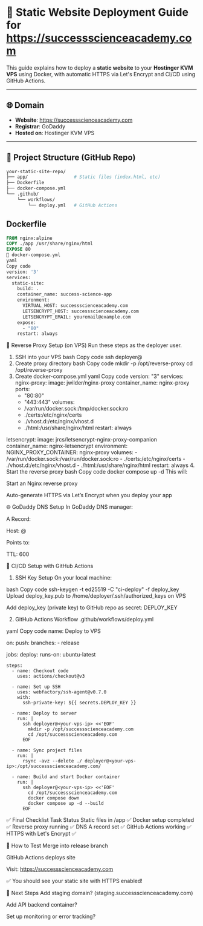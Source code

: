 # 🚀 Static Website Deployment Guide for https://successscienceacademy.com

This guide explains how to deploy a **static website** to your **Hostinger KVM VPS** using Docker, with automatic HTTPS via Let's Encrypt and CI/CD using GitHub Actions.

---

## 🌐 Domain

- **Website**: https://successscienceacademy.com  
- **Registrar**: GoDaddy  
- **Hosted on**: Hostinger KVM VPS

---

## 🧱 Project Structure (GitHub Repo)

```bash
your-static-site-repo/
├── app/                 # Static files (index.html, etc)
├── Dockerfile
├── docker-compose.yml
└── .github/
    └── workflows/
        └── deploy.yml   # GitHub Actions
```

## Dockerfile

```dockerfile
FROM nginx:alpine
COPY ./app /usr/share/nginx/html
EXPOSE 80
🐳 docker-compose.yml
yaml
Copy code
version: '3'
services:
  static-site:
    build: .
    container_name: success-science-app
    environment:
      VIRTUAL_HOST: successscienceacademy.com
      LETSENCRYPT_HOST: successscienceacademy.com
      LETSENCRYPT_EMAIL: youremail@example.com
    expose:
      - "80"
    restart: always
```
🔁 Reverse Proxy Setup (on VPS)
Run these steps as the deployer user.

1. SSH into your VPS
bash
Copy code
ssh deployer@<your-vps-ip>
2. Create proxy directory
bash
Copy code
mkdir -p /opt/reverse-proxy
cd /opt/reverse-proxy
3. Create docker-compose.yml
yaml
Copy code
version: "3"
services:
  nginx-proxy:
    image: jwilder/nginx-proxy
    container_name: nginx-proxy
    ports:
      - "80:80"
      - "443:443"
    volumes:
      - /var/run/docker.sock:/tmp/docker.sock:ro
      - ./certs:/etc/nginx/certs
      - ./vhost.d:/etc/nginx/vhost.d
      - ./html:/usr/share/nginx/html
    restart: always

  letsencrypt:
    image: jrcs/letsencrypt-nginx-proxy-companion
    container_name: nginx-letsencrypt
    environment:
      NGINX_PROXY_CONTAINER: nginx-proxy
    volumes:
      - /var/run/docker.sock:/var/run/docker.sock:ro
      - ./certs:/etc/nginx/certs
      - ./vhost.d:/etc/nginx/vhost.d
      - ./html:/usr/share/nginx/html
    restart: always
4. Start the reverse proxy
bash
Copy code
docker compose up -d
This will:

Start an Nginx reverse proxy

Auto-generate HTTPS via Let’s Encrypt when you deploy your app

🌐 GoDaddy DNS Setup
In GoDaddy DNS manager:

A Record:

Host: @

Points to: <your VPS IP>

TTL: 600

🔐 CI/CD Setup with GitHub Actions
1. SSH Key Setup
On your local machine:

bash
Copy code
ssh-keygen -t ed25519 -C "ci-deploy" -f deploy_key
Upload deploy_key.pub to /home/deployer/.ssh/authorized_keys on VPS

Add deploy_key (private key) to GitHub repo as secret: DEPLOY_KEY

2. GitHub Actions Workflow
.github/workflows/deploy.yml

yaml
Copy code
name: Deploy to VPS

on:
  push:
    branches:
      - release

jobs:
  deploy:
    runs-on: ubuntu-latest

    steps:
      - name: Checkout code
        uses: actions/checkout@v3

      - name: Set up SSH
        uses: webfactory/ssh-agent@v0.7.0
        with:
          ssh-private-key: ${{ secrets.DEPLOY_KEY }}

      - name: Deploy to server
        run: |
          ssh deployer@<your-vps-ip> <<'EOF'
            mkdir -p /opt/successscienceacademy.com
            cd /opt/successscienceacademy.com
          EOF

      - name: Sync project files
        run: |
          rsync -avz --delete ./ deployer@<your-vps-ip>:/opt/successscienceacademy.com/

      - name: Build and start Docker container
        run: |
          ssh deployer@<your-vps-ip> <<'EOF'
            cd /opt/successscienceacademy.com
            docker compose down
            docker compose up -d --build
          EOF
✅ Final Checklist
Task	Status
Static files in /app	✅
Docker setup completed	✅
Reverse proxy running	✅
DNS A record set	✅
GitHub Actions working	✅
HTTPS with Let's Encrypt	✅

🧪 How to Test
Merge into release branch

GitHub Actions deploys site

Visit: https://successscienceacademy.com

✅ You should see your static site with HTTPS enabled!

📌 Next Steps
Add staging domain? (staging.successscienceacademy.com)

Add API backend container?

Set up monitoring or error tracking?
